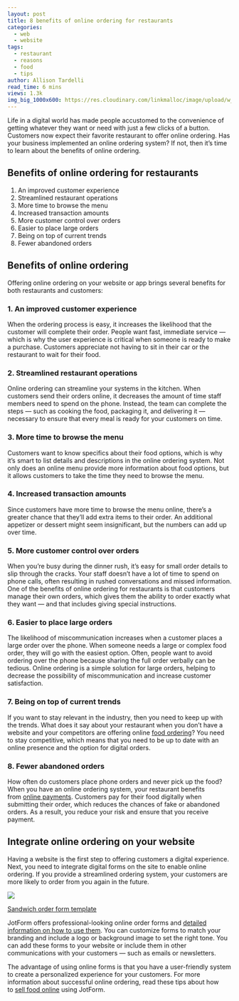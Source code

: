 ```yaml
---
layout: post
title: 8 benefits of online ordering for restaurants
categories:
  - web
  - website
tags:
  - restaurant
  - reasons
  - food
  - tips
author: Allison Tardelli
read_time: 6 mins
views: 1.3k
img_big_1000x600: https://res.cloudinary.com/linkmalloc/image/upload/w_1000,h_600,c_fit/v1610557954/website_1_htkqmj.png
---
```

Life in a digital world has made people accustomed to the convenience of getting whatever they want or need with just a few clicks of a button. Customers now expect their favorite restaurant to offer online ordering. Has your business implemented an online ordering system? If not, then it’s time to learn about the benefits of online ordering.

## Benefits of online ordering for restaurants

1. An improved customer experience
2. Streamlined restaurant operations
3. More time to browse the menu
4. Increased transaction amounts
5. More customer control over orders
6. Easier to place large orders
7. Being on top of current trends
8. Fewer abandoned orders

## Benefits of online ordering

Offering online ordering on your website or app brings several benefits for both restaurants and customers:

### 1. An improved customer experience

When the ordering process is easy, it increases the likelihood that the customer will complete their order. People want fast, immediate service — which is why the user experience is critical when someone is ready to make a purchase. Customers appreciate not having to sit in their car or the restaurant to wait for their food.

### 2. Streamlined restaurant operations

Online ordering can streamline your systems in the kitchen. When customers send their orders online, it decreases the amount of time staff members need to spend on the phone. Instead, the team can complete the steps — such as cooking the food, packaging it, and delivering it — necessary to ensure that every meal is ready for your customers on time.

### 3. More time to browse the menu

Customers want to know specifics about their food options, which is why it’s smart to list details and descriptions in the online ordering system. Not only does an online menu provide more information about food options, but it allows customers to take the time they need to browse the menu.

### 4. Increased transaction amounts

Since customers have more time to browse the menu online, there’s a greater chance that they’ll add extra items to their order. An additional appetizer or dessert might seem insignificant, but the numbers can add up over time.

### 5. More customer control over orders

When you’re busy during the dinner rush, it’s easy for small order details to slip through the cracks. Your staff doesn’t have a lot of time to spend on phone calls, often resulting in rushed conversations and missed information. One of the benefits of online ordering for restaurants is that customers manage their own orders, which gives them the ability to order exactly what they want — and that includes giving special instructions.

### 6. Easier to place large orders

The likelihood of miscommunication increases when a customer places a large order over the phone. When someone needs a large or complex food order, they will go with the easiest option. Often, people want to avoid ordering over the phone because sharing the full order verbally can be tedious. Online ordering is a simple solution for large orders, helping to decrease the possibility of miscommunication and increase customer satisfaction.

### 7. Being on top of current trends

If you want to stay relevant in the industry, then you need to keep up with the trends. What does it say about your restaurant when you don’t have a website and your competitors are offering online [food ordering](https://www.jotform.com/food-ordering-system/)? You need to stay competitive, which means that you need to be up to date with an online presence and the option for digital orders.

### 8. Fewer abandoned orders

How often do customers place phone orders and never pick up the food? When you have an online ordering system, your restaurant benefits from [online payments](https://www.jotform.com/online-payments/). Customers pay for their food digitally when submitting their order, which reduces the chances of fake or abandoned orders. As a result, you reduce your risk and ensure that you receive payment.

## Integrate online ordering on your website

Having a website is the first step to offering customers a digital experience. Next, you need to integrate digital forms on the site to enable online ordering. If you provide a streamlined ordering system, your customers are more likely to order from you again in the future.

[![](https://www.jotform.com/blog/wp-content/uploads/2020/07/sandwich-order-form-template-700x648.png)](https://www.jotform.com/form-templates/sandwich-order-form-template)

[Sandwich order form template](https://www.jotform.com/form-templates/sandwich-order-form-template)

JotForm offers professional-looking online order forms and [detailed information on how to use them](https://www.jotform.com/blog/jotform-for-delivery-and-pickup/). You can customize forms to match your branding and include a logo or background image to set the right tone. You can add these forms to your website or include them in other communications with your customers — such as emails or newsletters.

The advantage of using online forms is that you have a user-friendly system to create a personalized experience for your customers. For more information about successful online ordering, read these tips about how to [sell food online](https://www.jotform.com/blog/sell-food-online-using-jotform/) using JotForm.